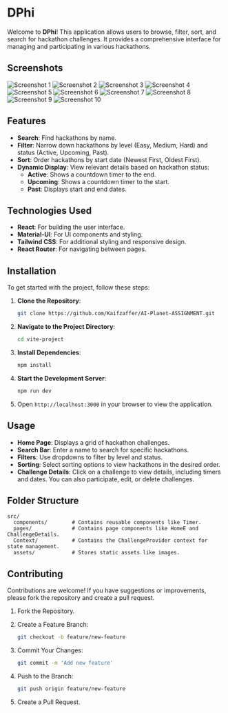 # DPhi

Welcome to **DPhi**! This application allows users to browse, filter, sort, and search for hackathon challenges. It provides a comprehensive interface for managing and participating in various hackathons.

## Screenshots

![Screenshot 1](https://drive.google.com/uc?export=view&id=1ZlRwC-2WMdo6xNNJqq7_bAVn7Mil1o0i)
![Screenshot 2](https://drive.google.com/uc?export=view&id=1ffEPLxN9AtTxfuQpPnZjPDVjhxOrRWYD)
![Screenshot 3](https://drive.google.com/uc?export=view&id=1fGVUCCsNYPhuWaBryDkt0_41auI0h8EV)
![Screenshot 4](https://drive.google.com/uc?export=view&id=1mlSX1NZs3p58CQF01Laph2bPMzsCEmvV)
![Screenshot 5](https://drive.google.com/uc?export=view&id=1qyh5uECw-KntvohLYJLRIpr561Gnd4VB)
![Screenshot 6](https://drive.google.com/uc?export=view&id=1qyh5uECw-KntvohLYJLRIpr561Gnd4VB)
![Screenshot 7](https://drive.google.com/uc?export=view&id=1ONYlp0xDd0HpJ1dsdBVs-EDU8syUZbNJ)
![Screenshot 8](https://drive.google.com/uc?export=view&id=1MUH3TOKRePiWuYuund6AB7fdLLLjbLZ5)
![Screenshot 9](https://drive.google.com/uc?export=view&id=1fiGPWgzZowNUtH-CjBArDVrNscCqXZUE)
![Screenshot 10](https://drive.google.com/uc?export=view&id=19RrQAVqo1omc7MqKzIItrFx5a_H4dKzM)

## Features

- **Search**: Find hackathons by name.
- **Filter**: Narrow down hackathons by level (Easy, Medium, Hard) and status (Active, Upcoming, Past).
- **Sort**: Order hackathons by start date (Newest First, Oldest First).
- **Dynamic Display**: View relevant details based on hackathon status:
  - **Active**: Shows a countdown timer to the end.
  - **Upcoming**: Shows a countdown timer to the start.
  - **Past**: Displays start and end dates.

## Technologies Used

- **React**: For building the user interface.
- **Material-UI**: For UI components and styling.
- **Tailwind CSS**: For additional styling and responsive design.
- **React Router**: For navigating between pages.

## Installation

To get started with the project, follow these steps:

1. **Clone the Repository**:

   ```bash
   git clone https://github.com/Kaifzaffer/AI-Planet-ASSIGNMENT.git
   ```

2. **Navigate to the Project Directory**:

   ```bash
   cd vite-project
   ```

3. **Install Dependencies**:

   ```bash
   npm install
   ```

4. **Start the Development Server**:

   ```bash
   npm run dev
   ```

5. Open `http://localhost:3000` in your browser to view the application.

## Usage

- **Home Page**: Displays a grid of hackathon challenges.
- **Search Bar**: Enter a name to search for specific hackathons.
- **Filters**: Use dropdowns to filter by level and status.
- **Sorting**: Select sorting options to view hackathons in the desired order.
- **Challenge Details**: Click on a challenge to view details, including timers and dates. You can also participate, edit, or delete challenges.

## Folder Structure

```
src/
  components/        # Contains reusable components like Timer.
  pages/             # Contains page components like HomeE and ChallengeDetails.
  Context/           # Contains the ChallengeProvider context for state management.
  assets/            # Stores static assets like images.
```

## Contributing

Contributions are welcome! If you have suggestions or improvements, please fork the repository and create a pull request.

1. Fork the Repository.
2. Create a Feature Branch:

   ```bash
   git checkout -b feature/new-feature
   ```

3. Commit Your Changes:

   ```bash
   git commit -m 'Add new feature'
   ```

4. Push to the Branch:

   ```bash
   git push origin feature/new-feature
   ```

5. Create a Pull Request.
